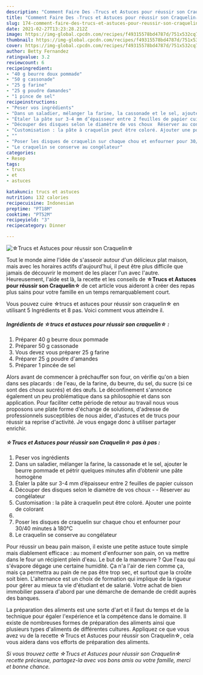 ```yaml
---
description: "Comment Faire Des ☆Trucs et Astuces pour réussir son Craquelin☆"
title: "Comment Faire Des ☆Trucs et Astuces pour réussir son Craquelin☆"
slug: 174-comment-faire-des-trucs-et-astuces-pour-reussir-son-craquelin
date: 2021-02-27T13:23:28.212Z
image: https://img-global.cpcdn.com/recipes/f49315578bd4787d/751x532cq70/☆trucs-et-astuces-pour-reussir-son-craquelin☆-photo-principale-de-la-recette.jpg
thumbnail: https://img-global.cpcdn.com/recipes/f49315578bd4787d/751x532cq70/☆trucs-et-astuces-pour-reussir-son-craquelin☆-photo-principale-de-la-recette.jpg
cover: https://img-global.cpcdn.com/recipes/f49315578bd4787d/751x532cq70/☆trucs-et-astuces-pour-reussir-son-craquelin☆-photo-principale-de-la-recette.jpg
author: Betty Fernandez
ratingvalue: 3.2
reviewcount: 6
recipeingredient:
- "40 g beurre doux pommade"
- "50 g cassonade"
- "25 g farine"
- "25 g poudre damandes"
- "1 pince de sel"
recipeinstructions:
- "Peser vos ingrédients"
- "Dans un saladier, mélanger la farine, la cassonade et le sel, ajouter le beurre pommade et pétrir quelques minutes afin d’obtenir une pâte homogène"
- "Étaler la pâte sur 3-4 mm d’épaisseur entre 2 feuilles de papier cuisson"
- "Découper des disques selon le diamètre de vos choux  Réserver au congélateur"
- "Customisation : la pâte à craquelin peut être coloré. Ajouter une pointe de colorant"
- ""
- "Poser les disques de craquelin sur chaque chou et enfourner pour 30/40 minutes à 180°C"
- "Le craquelin se conserve au congélateur"
categories:
- Resep
tags:
- trucs
- et
- astuces

katakunci: trucs et astuces 
nutrition: 132 calories
recipecuisine: Indonesian
preptime: "PT18M"
cooktime: "PT52M"
recipeyield: "3"
recipecategory: Dinner

---
```



![☆Trucs et Astuces pour réussir son Craquelin☆](https://img-global.cpcdn.com/recipes/f49315578bd4787d/751x532cq70/☆trucs-et-astuces-pour-reussir-son-craquelin☆-photo-principale-de-la-recette.jpg)

Tout le monde aime l'idée de s'asseoir autour d'un délicieux plat maison, mais avec les horaires actifs d'aujourd'hui, il peut être plus difficile que jamais de découvrir le moment de les placer l'un avec l'autre. Heureusement, l'aide est là, la recette et les conseils de <strong> ☆Trucs et Astuces pour réussir son Craquelin☆ </strong> de cet article vous aideront à créer des repas plus sains pour votre famille en un temps remarquablement court.

<!--inarticleads1-->

Vous pouvez cuire ☆trucs et astuces pour réussir son craquelin☆ en utilisant 5 Ingrédients et 8 pas. Voici comment vous atteindre il.

##### Ingrédients de ☆trucs et astuces pour réussir son craquelin☆ :

1. Préparer 40 g beurre doux pommade
1. Préparer 50 g cassonade
1. Vous devez vous préparer 25 g farine
1. Préparer 25 g poudre d&#39;amandes
1. Préparer 1 pincée de sel


Alors avant de commencer à préchauffer son four, on vérifie qu&#39;on a bien dans ses placards : de l&#39;eau, de la farine, du beurre, du sel, du sucre (si ce sont des choux sucrés) et des œufs. Le déconfinement s&#39;annonce également un peu problématique dans sa philosophie et dans son application. Pour faciliter cette période de retour au travail nous vous proposons une plate forme d&#39;échange de solutions, d&#39;adresse de professionnels susceptibles de nous aider, d&#39;astuces et de trucs pour réussir sa reprise d&#39;activité. Je vous engage donc à utiliser partager enrichir. 

<!--inarticleads2-->

##### ☆Trucs et Astuces pour réussir son Craquelin☆ pas à pas :

1. Peser vos ingrédients
1. Dans un saladier, mélanger la farine, la cassonade et le sel, ajouter le beurre pommade et pétrir quelques minutes afin d’obtenir une pâte homogène
1. Étaler la pâte sur 3-4 mm d’épaisseur entre 2 feuilles de papier cuisson
1. Découper des disques selon le diamètre de vos choux -  - Réserver au congélateur
1. Customisation : la pâte à craquelin peut être coloré. Ajouter une pointe de colorant
1. 
1. Poser les disques de craquelin sur chaque chou et enfourner pour 30/40 minutes à 180°C
1. Le craquelin se conserve au congélateur


Pour réussir un beau pain maison, il existe une petite astuce toute simple mais diablement efficace : au moment d&#39;enfourner son pain, on va mettre dans le four un récipient plein d&#39;eau. Le but de la manœuvre ? Que l&#39;eau qui s&#39;évapore dégage une certaine humidité. Ça n&#39;a l&#39;air de rien comme ça, mais ça permettra au pain de ne pas être trop sec, et surtout que la croûte soit bien. L&#39;alternance est un choix de formation qui implique de la rigueur pour gérer au mieux ta vie d&#39;étudiant et de salarié. Votre achat de bien immobilier passera d&#39;abord par une démarche de demande de crédit auprès des banques. 

<!--inarticleads1-->

<p>
La préparation des aliments est une sorte d'art et il faut du temps et de la technique pour égaler l'expérience et la compétence dans le domaine. Il existe de nombreuses formes de préparation des aliments ainsi que plusieurs types d'aliments de différentes cultures. Appliquez ce que vous avez vu de la recette ☆Trucs et Astuces pour réussir son Craquelin☆, cela vous aidera dans vos efforts de préparation des aliments.
</p>

<p>
<i>Si vous trouvez cette ☆Trucs et Astuces pour réussir son Craquelin☆ recette précieuse, partagez-la avec vos bons amis ou votre famille, merci et bonne chance.</i>
</p>
